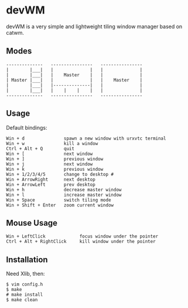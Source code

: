 devWM
=====

devWM is a very simple and lightweight tiling window manager based on catwm.

Modes
-----

    --------------   ----------------   ----------------
    |        |___|   |              |   |              |
    |        |___|   |    Master    |   |              |
    | Master |___|   |              |   |    Master    |
    |        |___|   |--------------|   |              |
    |        |___|   |    |    |    |   |              |
    --------------   ----------------   ----------------

Usage
-----

Default bindings:

    Win + d               spawn a new window with urxvtc terminal
    Win + w               kill a window
    Ctrl + Alt + Q        quit
    Win + [               next window
    Win + ]               previous window
    Win + j               next window
    Win + k               previous window
    Win + 1/2/3/4/5       change to desktop #
    Win + ArrowRight      next desktop
    Win + ArrowLeft       prev desktop
    Win + h               decrease master window
    Win + l               increase master window
    Win + Space           switch tiling mode
    Win + Shift + Enter   zoom current window

Mouse Usage
-----------

    Win + LeftClick             focus window under the pointer
    Ctrl + Alt + RightClick     kill window under the pointer

Installation
------------

Need Xlib, then:

    $ vim config.h
    $ make
    # make install
    $ make clean

